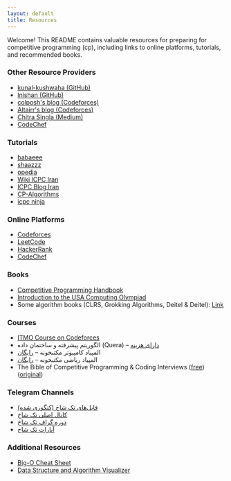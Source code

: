 ```yaml
---
layout: default
title: Resources
---
```


Welcome! This README contains valuable resources for preparing for competitive programming (cp), including links to online platforms, tutorials, and recommended books.

### Other Resource Providers
* [kunal-kushwaha (GitHub)](https://github.com/kunal-kushwaha/Competitive-Programming-Resources)
* [lnishan (GitHub)](https://github.com/lnishan/awesome-competitive-programming)
* [colposh's blog (Codeforces)](https://codeforces.com/blog/entry/109430)
* [Altairr's blog (Codeforces)](https://codeforces.com/blog/entry/111622)
* [Chitra Singla (Medium)](https://medium.com/codess-cafe/the-ultimate-guide-to-competitive-programming-7bde37b70f45)
* [CodeChef](https://www.codechef.com/resources-for-competitive-programming)

### Tutorials
* [babaeee](https://babaeee.ir/)
* [shaazzz](https://shaazzz.ir/)
* [opedia](https://opedia.ir/)
* [Wiki ICPC Iran](https://wiki.icpc.ir/)
* [ICPC Blog Iran](https://icpc.blog.ir/)
* [CP-Algorithms](https://cp-algorithms.com/)
* [icpc ninja](https://icpc.ninja/)

### Online Platforms
* [Codeforces](https://codeforces.com/)
* [LeetCode](https://leetcode.com/)
* [HackerRank](https://www.hackerrank.com/)
* [CodeChef](https://www.codechef.com/)

### Books
* [Competitive Programming Handbook](https://github.com/ctrl-alt-Defeat-icpc/resource/releases/download/dl/cp-handbook.pdf)
* [Introduction to the USA Computing Olympiad](https://github.com/ctrl-alt-Defeat-icpc/resource/releases/download/dl/introduction-to-the-USA-computing-olympiad.pdf)
* Some algorithm books (CLRS, Grokking Algorithms, Deitel & Deitel): [Link](https://github.com/EnAnsari/algorithm-hsu#%D8%AF%D8%A7%D9%86%D9%84%D9%88%D8%AF-%D8%A8%D8%A7%DA%A9%D8%B3-%DA%A9%D8%AA%D8%A7%D8%A8)

### Courses
* [ITMO Course on Codeforces](https://codeforces.com/edu/course/2)
* الگوریتم پیشرفته و ساختمان داده (Quera) – [دارای هزینه](https://quera.org/college/landpage/3016/data-structures-and-algorithmic-thinking)
* المپیاد کامپیوتر مکتبخونه – [رایگان](https://maktabkhooneh.org/learn/computer/)
* المپیاد ریاضی مکتبخونه – [رایگان](https://maktabkhooneh.org/learn/olympic-math/)
* The Bible of Competitive Programming & Coding Interviews ([free](https://downloadly.ir/elearning/video-tutorials/the-bible-of-competitive-programming-coding-interviews-2/)) ([original](https://www.udemy.com/course/the-bible-of-algorithms-and-interview-questions/?couponCode=LEARNNOWPLANS))
  
### Telegram Channels
* [فایل‌های تک شاخ (کتگوری شده)](https://t.me/OlyTakShakh_gp)
* [کانال اصلی تک شاخ](https://t.me/OlyTakShakh)
* [دوره گراف تک شاخ](https://t.me/OlyTakShakhGraph)
* [آپارات تک شاخ](https://www.aparat.com/OlyTakShakh)

### Additional Resources
* [Big-O Cheat Sheet](https://www.bigocheatsheet.com/)
* [Data Structure and Algorithm Visualizer](https://visualgo.net/en)
